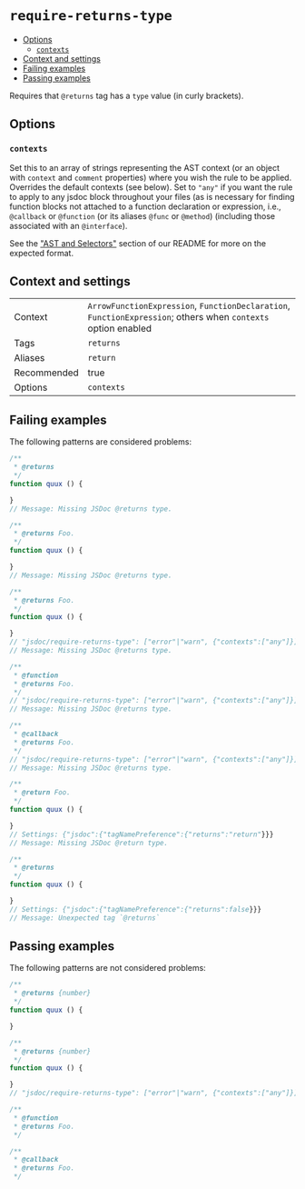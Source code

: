 <a name="user-content-require-returns-type"></a>
<a name="require-returns-type"></a>
# <code>require-returns-type</code>

* [Options](#user-content-require-returns-type-options)
    * [`contexts`](#user-content-require-returns-type-options-contexts)
* [Context and settings](#user-content-require-returns-type-context-and-settings)
* [Failing examples](#user-content-require-returns-type-failing-examples)
* [Passing examples](#user-content-require-returns-type-passing-examples)


Requires that `@returns` tag has a `type` value (in curly brackets).

<a name="user-content-require-returns-type-options"></a>
<a name="require-returns-type-options"></a>
## Options

<a name="user-content-require-returns-type-options-contexts"></a>
<a name="require-returns-type-options-contexts"></a>
### <code>contexts</code>

Set this to an array of strings representing the AST context (or an object with
`context` and `comment` properties) where you wish the rule to be applied.
Overrides the default contexts (see below). Set to `"any"` if you want
the rule to apply to any jsdoc block throughout your files (as is necessary
for finding function blocks not attached to a function declaration or
expression, i.e., `@callback` or `@function` (or its aliases `@func` or
`@method`) (including those associated with an `@interface`).

See the ["AST and Selectors"](#user-content-eslint-plugin-jsdoc-advanced-ast-and-selectors)
section of our README for more on the expected format.

<a name="user-content-require-returns-type-context-and-settings"></a>
<a name="require-returns-type-context-and-settings"></a>
## Context and settings

|||
|---|---|
|Context|`ArrowFunctionExpression`, `FunctionDeclaration`, `FunctionExpression`; others when `contexts` option enabled|
|Tags|`returns`|
|Aliases|`return`|
|Recommended|true|
|Options|`contexts`|

<a name="user-content-require-returns-type-failing-examples"></a>
<a name="require-returns-type-failing-examples"></a>
## Failing examples

The following patterns are considered problems:

````ts
/**
 * @returns
 */
function quux () {

}
// Message: Missing JSDoc @returns type.

/**
 * @returns Foo.
 */
function quux () {

}
// Message: Missing JSDoc @returns type.

/**
 * @returns Foo.
 */
function quux () {

}
// "jsdoc/require-returns-type": ["error"|"warn", {"contexts":["any"]}]
// Message: Missing JSDoc @returns type.

/**
 * @function
 * @returns Foo.
 */
// "jsdoc/require-returns-type": ["error"|"warn", {"contexts":["any"]}]
// Message: Missing JSDoc @returns type.

/**
 * @callback
 * @returns Foo.
 */
// "jsdoc/require-returns-type": ["error"|"warn", {"contexts":["any"]}]
// Message: Missing JSDoc @returns type.

/**
 * @return Foo.
 */
function quux () {

}
// Settings: {"jsdoc":{"tagNamePreference":{"returns":"return"}}}
// Message: Missing JSDoc @return type.

/**
 * @returns
 */
function quux () {

}
// Settings: {"jsdoc":{"tagNamePreference":{"returns":false}}}
// Message: Unexpected tag `@returns`
````



<a name="user-content-require-returns-type-passing-examples"></a>
<a name="require-returns-type-passing-examples"></a>
## Passing examples

The following patterns are not considered problems:

````ts
/**
 * @returns {number}
 */
function quux () {

}

/**
 * @returns {number}
 */
function quux () {

}
// "jsdoc/require-returns-type": ["error"|"warn", {"contexts":["any"]}]

/**
 * @function
 * @returns Foo.
 */

/**
 * @callback
 * @returns Foo.
 */
````

